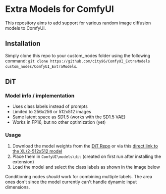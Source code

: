 # Extra Models for ComfyUI

This repository aims to add support for various random image diffusion models to ComfyUI.

## Installation

Simply clone this repo to your custom_nodes folder using the following command: `git clone https://github.com/city96/ComfyUI_ExtraModels custom_nodes/ComfyUI_ExtraModels`.

## DiT
### Model info / implementation
- Uses class labels instead of prompts
- Limited to 256x256 or 512x512 images
- Same latent space as SD1.5 (works with the SD1.5 VAE)
- Works in FP16, but no other optimization (yet)

### Usage

1. Download the model weights from the [DiT Repo](https://github.com/facebookresearch/DiT) or via this [direct link to the XL/2-512x512 model](https://dl.fbaipublicfiles.com/DiT/models/DiT-XL-2-512x512.pt)
2. Place them in `ComfyUI\models\dit` (created on first run after installing the extension)
3. Load the model and select the class labels as shown in the image below

Conditioning nodes *should* work for combining multiple labels. The area ones don't since the model currently can't handle dynamic input dimensions.

